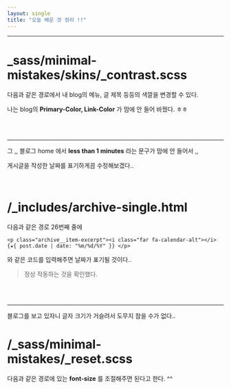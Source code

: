 ```yaml
---
layout: single
title: "오늘 배운 것 정리 !!"
---
```


---
# _sass/minimal-mistakes/skins/_contrast.scss



다음과 같은 경로에서 내 blog의 메뉴, 글 제목 등등의 색깔을 변경할 수 있다.


나는 blog의 **Primary-Color, Link-Color** 가 맘에 안 들어 바꿨다. ㅎㅎ


<br>
<br>


---
그 ,, 블로그 home 에서 **less than 1 minutes** 라는 문구가 맘에 안 들어서 ,,


게시글을 작성한 날짜를 표기하게끔 수정해보겠다..

<br>

# /_includes/archive-single.html 

다음과 같은 경로 26번째 줄에 
```
<p class="archive__item-excerpt"><i class="far fa-calendar-alt"></i> {★{ post.date | date: "%m/%d/%Y" }} </p>
```
와 같은 코드를 입력해주면 날짜가 표기될 것이다..

> 정상 작동하는 것을 확인했다.


<br>
<br>

---
블로그를 보고 있자니 글자 크기가 거슬려서 도무지 참을 수가 없다..

# /_sass/minimal-mistakes/_reset.scss

다음과 같은 경로에 있는 **font-size** 를 조절해주면 된다고 한다. ^^




